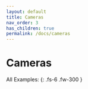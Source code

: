 ```yaml
---
layout: default
title: Cameras
nav_order: 3
has_children: true
permalink: /docs/cameras
---
```


# Cameras

All Examples:
{: .fs-6 .fw-300 }